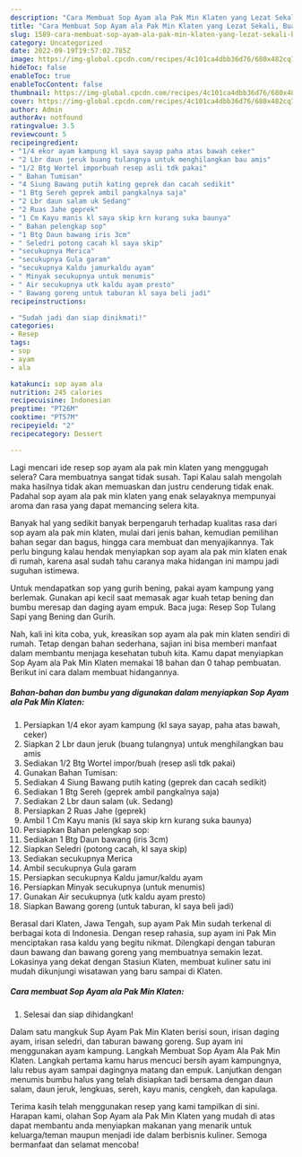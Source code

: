 ```yaml
---
description: "Cara Membuat Sop Ayam ala Pak Min Klaten yang Lezat Sekali, Buat Buka Puasa Sempurna"
title: "Cara Membuat Sop Ayam ala Pak Min Klaten yang Lezat Sekali, Buat Buka Puasa Sempurna"
slug: 1589-cara-membuat-sop-ayam-ala-pak-min-klaten-yang-lezat-sekali-buat-buka-puasa-sempurna
category: Uncategorized
date: 2022-09-19T19:57:02.785Z
image: https://img-global.cpcdn.com/recipes/4c101ca4dbb36d76/680x482cq70/sop-ayam-ala-pak-min-klaten-foto-resep-utama.jpg
hideToc: false
enableToc: true
enableTocContent: false
thumbnail: https://img-global.cpcdn.com/recipes/4c101ca4dbb36d76/680x482cq70/sop-ayam-ala-pak-min-klaten-foto-resep-utama.jpg
cover: https://img-global.cpcdn.com/recipes/4c101ca4dbb36d76/680x482cq70/sop-ayam-ala-pak-min-klaten-foto-resep-utama.jpg
author: Admin
authorAv: notfound
ratingvalue: 3.5
reviewcount: 5
recipeingredient:
- "1/4 ekor ayam kampung kl saya sayap paha atas bawah ceker"
- "2 Lbr daun jeruk buang tulangnya untuk menghilangkan bau amis"
- "1/2 Btg Wortel imporbuah resep asli tdk pakai"
- " Bahan Tumisan"
- "4 Siung Bawang putih kating geprek dan cacah sedikit"
- "1 Btg Sereh geprek ambil pangkalnya saja"
- "2 Lbr daun salam uk Sedang"
- "2 Ruas Jahe geprek"
- "1 Cm Kayu manis kl saya skip krn kurang suka baunya"
- " Bahan pelengkap sop"
- "1 Btg Daun bawang iris 3cm"
- " Seledri potong cacah kl saya skip"
- "secukupnya Merica"
- "secukupnya Gula garam"
- "secukupnya Kaldu jamurkaldu ayam"
- " Minyak secukupnya untuk menumis"
- " Air secukupnya utk kaldu ayam presto"
- " Bawang goreng untuk taburan kl saya beli jadi"
recipeinstructions:

- "Sudah jadi dan siap dinikmati!"
categories:
- Resep
tags:
- sop
- ayam
- ala

katakunci: sop ayam ala 
nutrition: 245 calories
recipecuisine: Indonesian
preptime: "PT26M"
cooktime: "PT57M"
recipeyield: "2"
recipecategory: Dessert

---
```



Lagi mencari ide resep sop ayam ala pak min klaten yang menggugah selera? Cara membuatnya sangat tidak susah. Tapi Kalau salah mengolah maka hasilnya tidak akan memuaskan dan justru cenderung tidak enak. Padahal sop ayam ala pak min klaten yang enak selayaknya mempunyai aroma dan rasa yang dapat memancing selera kita.


Banyak hal yang sedikit banyak berpengaruh terhadap kualitas rasa dari sop ayam ala pak min klaten, mulai dari jenis bahan, kemudian pemilihan bahan segar dan bagus, hingga cara membuat dan menyajikannya. Tak perlu bingung kalau hendak menyiapkan sop ayam ala pak min klaten enak di rumah, karena asal sudah tahu caranya maka hidangan ini mampu jadi suguhan istimewa.

Untuk mendapatkan sop yang gurih bening, pakai ayam kampung yang berlemak. Gunakan api kecil saat memasak agar kuah tetap bening dan bumbu meresap dan daging ayam empuk. Baca juga: Resep Sop Tulang Sapi yang Bening dan Gurih.


Nah, kali ini kita coba, yuk, kreasikan sop ayam ala pak min klaten sendiri di rumah. Tetap dengan bahan sederhana, sajian ini bisa memberi manfaat dalam membantu menjaga kesehatan tubuh kita. Kamu dapat menyiapkan Sop Ayam ala Pak Min Klaten memakai 18 bahan dan 0 tahap pembuatan. Berikut ini cara dalam membuat hidangannya.

<!--inarticleads1-->

##### Bahan-bahan dan bumbu yang digunakan dalam menyiapkan Sop Ayam ala Pak Min Klaten:

1. Persiapkan 1/4 ekor ayam kampung (kl saya sayap, paha atas bawah, ceker)
1. Siapkan 2 Lbr daun jeruk (buang tulangnya) untuk menghilangkan bau amis
1. Sediakan 1/2 Btg Wortel impor/buah (resep asli tdk pakai)
1. Gunakan  Bahan Tumisan:
1. Sediakan 4 Siung Bawang putih kating (geprek dan cacah sedikit)
1. Sediakan 1 Btg Sereh (geprek ambil pangkalnya saja)
1. Sediakan 2 Lbr daun salam (uk. Sedang)
1. Persiapkan 2 Ruas Jahe (geprek)
1. Ambil 1 Cm Kayu manis (kl saya skip krn kurang suka baunya)
1. Persiapkan  Bahan pelengkap sop:
1. Sediakan 1 Btg Daun bawang (iris 3cm)
1. Siapkan  Seledri (potong cacah, kl saya skip)
1. Sediakan secukupnya Merica
1. Ambil secukupnya Gula garam
1. Persiapkan secukupnya Kaldu jamur/kaldu ayam
1. Persiapkan  Minyak secukupnya (untuk menumis)
1. Gunakan  Air secukupnya (utk kaldu ayam presto)
1. Siapkan  Bawang goreng (untuk taburan, kl saya beli jadi)


Berasal dari Klaten, Jawa Tengah, sup ayam Pak Min sudah terkenal di berbagai kota di Indonesia. Dengan resep rahasia, sup ayam ini Pak Min menciptakan rasa kaldu yang begitu nikmat. Dilengkapi dengan taburan daun bawang dan bawang goreng yang membuatnya semakin lezat. Lokasinya yang dekat dengan Stasiun Klaten, membuat kuliner satu ini mudah dikunjungi wisatawan yang baru sampai di Klaten. 

<!--inarticleads2-->

##### Cara membuat Sop Ayam ala Pak Min Klaten:


1. Selesai dan siap dihidangkan!

Dalam satu mangkuk Sup Ayam Pak Min Klaten berisi soun, irisan daging ayam, irisan seledri, dan taburan bawang goreng. Sup ayam ini menggunakan ayam kampung. Langkah Membuat Sop Ayam Ala Pak Min Klaten. Langkah pertama kamu harus mencuci bersih ayam kampungnya, lalu rebus ayam sampai dagingnya matang dan empuk. Lanjutkan dengan menumis bumbu halus yang telah disiapkan tadi bersama dengan daun salam, daun jeruk, lengkuas, sereh, kayu manis, cengkeh, dan kapulaga. 

Terima kasih telah menggunakan resep yang kami tampilkan di sini. Harapan kami, olahan Sop Ayam ala Pak Min Klaten yang mudah di atas dapat membantu anda menyiapkan makanan yang menarik untuk keluarga/teman maupun menjadi ide dalam berbisnis kuliner. Semoga bermanfaat dan selamat mencoba!
